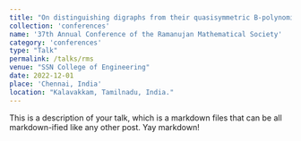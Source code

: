 ```yaml
---
title: "On distinguishing digraphs from their quasisymmetric B-polynomial"
collection: 'conferences'
name: '37th Annual Conference of the Ramanujan Mathematical Society'
category: 'conferences'
type: "Talk"
permalink: /talks/rms
venue: "SSN College of Engineering"
date: 2022-12-01
place: 'Chennai, India'
location: "Kalavakkam, Tamilnadu, India."
---
```


This is a description of your talk, which is a markdown files that can be all markdown-ified like any other post. Yay markdown!
